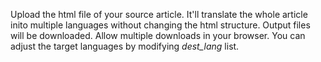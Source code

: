 Upload the html file of your source article.
It'll translate the whole article inito multiple languages without changing the html structure.
Output files will be downloaded. Allow multiple downloads in your browser.
You can adjust the target languages by modifying _dest_lang_ list.
